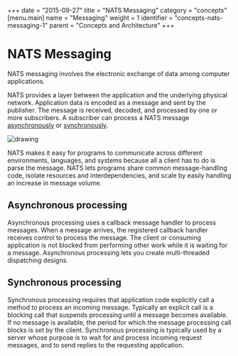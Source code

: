 +++
date = "2015-09-27"
title = "NATS Messaging"
category = "concepts"
[menu.main]
  name = "Messaging"
  weight = 1
  identifier = "concepts-nats-messaging-1"
  parent = "Concepts and Architecture"
+++

# NATS Messaging

NATS messaging involves the electronic exchange of data among computer applications.

NATS provides a layer between the application and the underlying physical network. Application data is encoded as a message and sent by the publisher. The message is received, decoded, and processed by one or more subscribers. A subscriber can process a NATS message [asynchronously](#async) or [synchronously](#sync).

![drawing](/img/documentation/nats-msg.png)

NATS makes it easy for programs to communicate across different environments, languages, and systems because all a client has to do is parse the message. NATS lets programs share common message-handling code, isolate resources and interdependencies, and scale by easily handling an increase in message volume.

## Asynchronous processing <a name="async"></a>

Asynchronous processing uses a callback message handler to process messages. When a message arrives, the registered callback handler receives control to process the message. The client or consuming application is not blocked from performing other work while it is waiting for a message. Asynchronous processing lets you create multi-threaded dispatching designs.

## Synchronous processing <a name="sync"></a>

Synchronous processing requires that application code explicitly call a method to process an incoming message. Typically an explicit call is a blocking call that suspends processing until a message becomes available. If no message is available, the period for which the message processing call blocks is set by the client. Synchronous processing is typically used by a server whose purpose is to wait for and process incoming request messages, and to send replies to the requesting application.
